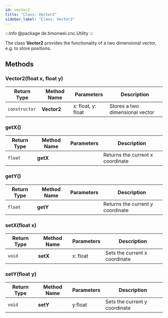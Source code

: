 ```yaml
---
id: vector2
title: "Class: Vector2"
sidebar_label: "Class: Vector2"
---
```


:::info
@package de.timonwei.cnc.Utility
:::

The class **Vector2** provides the functionality of a two dimensional vector, e.g. to store positions.


## Methods

### Vector2(float x, float y)
| Return Type   | Method Name            | Parameters                | Description    |
| ------------- | ---------------------- | ------------------------- | -------------- |
| `constructor` | **Vector2**            | x: float, y: float        | Stores a two dimensional vector |


### getX()
| Return Type   | Method Name   | Parameters  | Description    |
| ------------- | ------------- | ----------- | -------------- |
| `float`       | **getX**      |             | Returns the current x coordinate |


### getY()
| Return Type   | Method Name   | Parameters  | Description    |
| ------------- | ------------- | ----------- | -------------- |
| `float`       | **getY**      |             | Returns the current y coordinate |


### setX(float x)
| Return Type   | Method Name   | Parameters  | Description    |
| ------------- | ------------- | ----------- | -------------- |
| `void`       | **setX**       | x: float    | Sets the current x coordinate |


### setY(float y)
| Return Type   | Method Name   | Parameters  | Description    |
| ------------- | ------------- | ----------- | -------------- |
| `void`       | **setY**       | y:float     | Sets the current y coordinate |